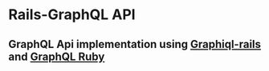 # Rails-GraphQL API

## GraphQL Api implementation using [Graphiql-rails](https://github.com/rmosolgo/graphiql-rails) and [GraphQL Ruby](https://graphql-ruby.org/)

